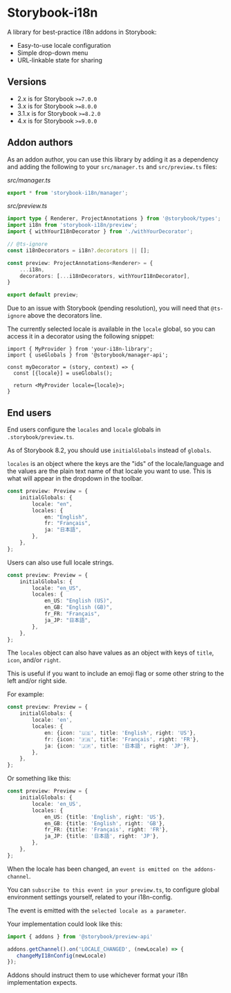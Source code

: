 # Storybook-i18n

A library for best-practice i18n addons in Storybook:

- Easy-to-use locale configuration
- Simple drop-down menu
- URL-linkable state for sharing

## Versions

- 2.x is for Storybook `>=7.0.0`
- 3.x is for Storybook `>=8.0.0`
- 3.1.x is for Storybook `>=8.2.0`
- 4.x is for Storybook `>=9.0.0`

## Addon authors

As an addon author, you can use this library by adding it as a dependency and adding the following to your `src/manager.ts` and `src/preview.ts` files:

*src/manager.ts*
```typescript
export * from 'storybook-i18n/manager';
```

*src/preview.ts*
```typescript
import type { Renderer, ProjectAnnotations } from '@storybook/types';
import i18n from 'storybook-i18n/preview';
import { withYourI18nDecorator } from './withYourDecorator';

// @ts-ignore
const i18nDecorators = i18n?.decorators || [];

const preview: ProjectAnnotations<Renderer> = {
    ...i18n,
    decorators: [...i18nDecorators, withYourI18nDecorator],
}

export default preview;
```

Due to an issue with Storybook (pending resolution), you will need that `@ts-ignore` above the decorators line.

The currently selected locale is available in the `locale` global, so you can access it in a decorator using the following snippet:

```typscript
import { MyProvider } from 'your-i18n-library';
import { useGlobals } from '@storybook/manager-api';

const myDecorator = (story, context) => {
  const [{locale}] = useGlobals();
  
  return <MyProvider locale={locale}>;
}
```

## End users

End users configure the `locales` and `locale` globals in `.storybook/preview.ts`.

As of Storybook 8.2, you should use `initialGlobals` instead of `globals`.

`locales` is an object where the keys are the "ids" of the locale/language and the values are the plain text name of that locale you want to use. This is what will appear in the dropdown in the toolbar.

```typescript
const preview: Preview = {
    initialGlobals: {
        locale: "en",
        locales: {
            en: "English",
            fr: "Français",
            ja: "日本語",
        },
    },
};
```

Users can also use full locale strings.

```typescript
const preview: Preview = {
    initialGlobals: {
        locale: "en_US",
        locales: {
            en_US: "English (US)",
            en_GB: "English (GB)",
            fr_FR: "Français",
            ja_JP: "日本語",
        },
    },
};
```

The `locales` object can also have values as an object with keys of `title`, `icon`, and/or `right`. 

This is useful if you want to include an emoji flag or some other string to the left and/or right side.

For example:
```typescript
const preview: Preview = {
    initialGlobals: {
        locale: 'en',
        locales: {
            en: {icon: '🇺🇸', title: 'English', right: 'US'},
            fr: {icon: '🇫🇷', title: 'Français', right: 'FR'},
            ja: {icon: '🇯🇵', title: '日本語', right: 'JP'},
        },
    },
};
```

Or something like this:
```typescript
const preview: Preview = {
    initialGlobals: {
        locale: 'en_US',
        locales: {
            en_US: {title: 'English', right: 'US'},
            en_GB: {title: 'English', right: 'GB'},
            fr_FR: {title: 'Français', right: 'FR'},
            ja_JP: {title: '日本語', right: 'JP'},
        },
    },
};
```

When the locale has been changed, an `event is emitted on the addons-channel`.

You can `subscribe to this event in your preview.ts`, to configure global environment settings yourself, related to your i18n-config.

The event is emitted with the `selected locale as a parameter`.

Your implementation could look like this:
```javascript
import { addons } from '@storybook/preview-api'

addons.getChannel().on('LOCALE_CHANGED', (newLocale) => {
   changeMyI18nConfig(newLocale)
});
```

Addons should instruct them to use whichever format your i18n implementation expects.
